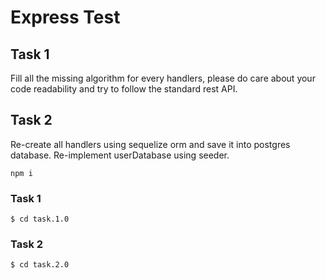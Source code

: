# Express Test

## Task 1

Fill all the missing algorithm for every handlers, please do care about your code 
readability and try to follow the standard rest API.

## Task 2

Re-create all handlers using sequelize orm and save it into postgres database.
Re-implement userDatabase using seeder.


```
npm i
```

### Task 1
```
$ cd task.1.0
```

### Task 2
```
$ cd task.2.0
```
